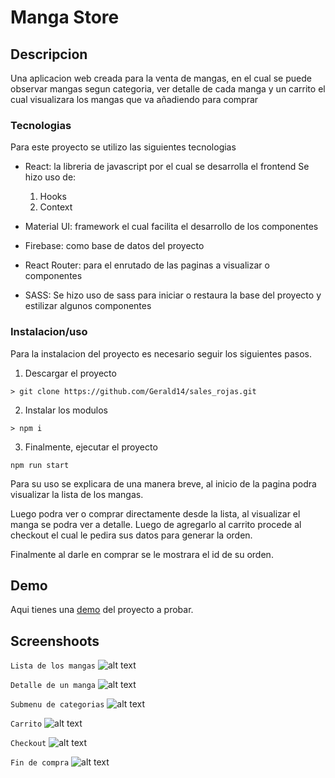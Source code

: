 # Manga Store
## Descripcion
Una aplicacion web creada para la venta de mangas, en el cual se puede observar mangas segun categoria, ver detalle de cada manga y un carrito el cual visualizara los mangas que va añadiendo para comprar

### Tecnologias
Para este proyecto se utilizo las siguientes tecnologias
* React: la libreria de javascript por el cual se desarrolla el frontend
Se hizo uso de:

    1. Hooks
    2. Context

* Material UI: framework el cual facilita el desarrollo de los componentes
* Firebase: como base de datos del proyecto
* React Router: para el enrutado de las paginas a visualizar o componentes
* SASS: Se hizo uso de sass para iniciar o restaura la base del proyecto y estilizar algunos componentes 

### Instalacion/uso
Para la instalacion del proyecto es necesario seguir los siguientes pasos.
1. Descargar el proyecto
```
> git clone https://github.com/Gerald14/sales_rojas.git
```
2. Instalar los modulos
```
> npm i
```
3. Finalmente, ejecutar el proyecto
```
npm run start
```
Para su uso se explicara de una manera breve, al inicio de la pagina podra visualizar la lista de los mangas.

Luego podra ver o comprar directamente desde la lista, al visualizar el manga se podra ver a detalle.
Luego de agregarlo al carrito procede al checkout el cual le pedira sus datos para generar la orden.

Finalmente al darle en comprar se le mostrara el id de su orden.
## Demo
Aqui tienes una [demo](https://mangaastore.netlify.app/) del proyecto a probar.
## Screenshoots
`Lista de los mangas`
![alt text](https://i.postimg.cc/GtPyDmL1/List-Items.png "Lista de mangas")


`Detalle de un manga`
![alt text](https://i.postimg.cc/66z68Zwp/Manga-Detail.png "Detalle de manga")


`Submenu de categorias`
![alt text](https://i.postimg.cc/y808Yb8w/category.png "Detalle de manga")

`Carrito`
![alt text](https://i.postimg.cc/L419T8cz/carrito.png "Detalle de manga")

`Checkout`
![alt text](https://i.postimg.cc/mgrKmdP0/checkout.png "Detalle de manga")

`Fin de compra`
![alt text](https://i.postimg.cc/65WPQHfy/finishcompra.png "Detalle de manga")
